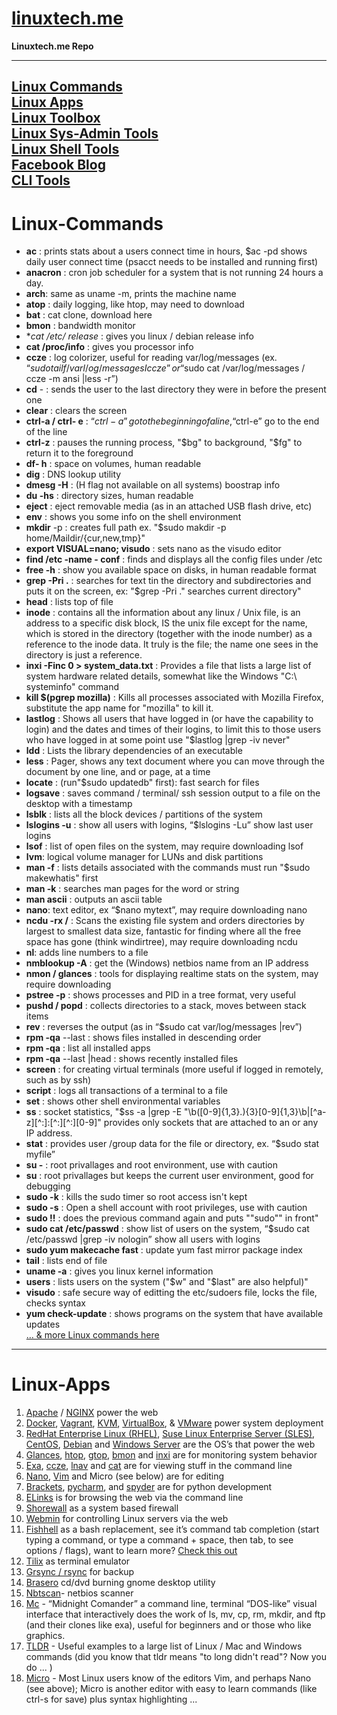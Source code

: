 # [linuxtech.me](http://LinuxTech.me)

**Linuxtech.me Repo**

----
[Linux Commands](#Linux-Commands)  
[Linux Apps](#Linux-Apps)  
[Linux Toolbox](http://cb.vu/unixtoolbox.xhtml)  
[Linux Sys-Admin Tools](https://github.com/epcim/awesome-sysadmin2)  
[Linux Shell Tools](https://github.com/alebcay/awesome-shell/blob/master/README.md)  
[Facebook Blog](https://www.facebook.com/stewalexandercom)  
[CLI Tools](https://github.com/agarrharr/awesome-cli-apps)  
----

# Linux-Commands

-  **ac** : prints stats about a users connect time in hours, $ac -pd shows daily user connect time (​psacct needs to be installed and running first)  
-  **anacron** : cron job scheduler for a system that is not running 24 hours a day.  
-  **arch**: same as uname -m, prints the machine name  
-  **atop** : daily logging, like htop, may need to download  
-  **bat** : cat clone, download here  
-  **bmon** : bandwidth monitor  
-  **cat /etc/ *release** : gives you linux / debian release info  
-  **cat /proc/info** : gives you processor info  
-  **ccze** : log colorizer, useful for reading var/log/messages (ex. “$sudo tailf /varl/og/messages I ccze” or “$sudo cat /var/log/messages / ccze -m ansi |less -r”)  
-  **cd** - : sends the user to the last directory they were in before the present one  
-  **clear** : clears the screen  
-  **ctrl-a / ctrl- e** : “$ctrl-a” go to the beginning of a line, “$ctrl-e” go to the end of the line  
-  **ctrl-z** : pauses the running process, "$bg" to background, "$fg" to return it to the foreground  
-  **df- h** : space on volumes, human readable  
-  **dig** : DNS lookup utility  
-  **dmesg -H** : (H flag not available on all systems) boostrap info  
-  **du -hs** : directory sizes, human readable  
-  **eject** : eject removable media (as in an attached USB flash drive, etc)  
-  **env** : shows you some info on the shell environment  
-  **mkdir** -p : creates full path ex. "$sudo makdir -p home/Maildir/{cur,new,tmp}"  
-  **export VISUAL=nano; visudo** : sets nano as the visudo editor  
-  **find /etc -name - conf** : finds and displays all the config files under /etc  
-  **free -h** : show you available space on disks, in human readable format  
-  **grep -Pri .** : searches for text tin the directory and subdirectories and puts it on the screen, ex: "$grep -Pri ." searches current directory"  
-  **head** : lists top of file  
-  **inode** : contains all the information about any linux / Unix file, is an address to a specific disk block, IS the unix file except for the name, which is stored in the directory (together with the inode number) as a reference to the inode data. It truly is the file; the name one sees in the directory is just a reference.  
-  **inxi -Finc 0 > system_data.txt** : Provides a file that lists a large list of system hardware related details, somewhat like the Windows "C:\ systeminfo" command  
-  **kill $(pgrep mozilla)** : Kills all processes associated with Mozilla Firefox, substitute the app name for "mozilla" to kill it.  
-  **lastlog** : Shows all users that have logged in (or have the capability to login) and the dates and times of their logins, to limit this to those users who have logged in at some point use "$lastlog |grep -iv never"  
-  **ldd** : Lists the library dependencies of an executable  
-  **less** : Pager, shows any text document where you can move through the document by one line, and or page, at a time  
-  **locate** : (run"$sudo updatedb" first): fast search for files  
-  **logsave** : saves command / terminal/ ssh session output to a file on the desktop with a timestamp  
-  **lsblk** : lists all the block devices / partitions of the system  
-  **lslogins -u** : show all users with logins, “$lslogins -Lu” show last user logins  
-  **lsof** : list of open files on the system, may require downloading lsof  
-  **lvm**: logical volume manager for LUNs and disk partitions  
-  **man -f** : lists details associated with the commands must run "$sudo makewhatis" first  
-  **man -k** : searches man pages for the word or string  
-  **man ascii** : outputs an ascii table  
-  **nano**: text editor, ex “$nano mytext”, may require downloading nano  
-  **ncdu -rx /** : Scans the existing file system and orders directories by largest to smallest data size, fantastic for finding where all the free space has gone (think windirtree), may require downloading ncdu  
-  **nl**: adds line numbers to a file  
- **nmblookup -A** : get the (Windows) netbios name from an IP address  
-  **nmon / glances** : tools for displaying realtime stats on the system, may require downloading  
-  **pstree -p** : shows processes and PID in a tree format, very useful  
-  **pushd / popd** : collects directories to a stack, moves between stack items  
-  **rev** : reverses the output (as in “$sudo cat var/log/messages |rev”)  
- **rpm -qa** --last : shows files installed in descending order  
-  **rpm -qa** : list all installed apps  
-  **rpm -qa** --last |head : shows recently installed files  
-  **screen** : for creating virtual terminals (more useful if logged in remotely, such as by ssh)  
-  **script** : logs all transactions of a terminal to a file  
-  **set** : shows other shell environmental variables  
-  **ss** : socket statistics, "$ss -a |grep -E "\b([0-9]{1,3}\.){3}[0-9]{1,3}\b|[^a-z][^:]:[^:][^:][0-9]" provides only sockets that are attached to an or any IP address.  
-  **stat** : provides user /group data for the file or directory, ex. “$sudo stat myfile”  
-  **su -** : root privallages and root environment, use with caution  
-  **su** : root privallages but keeps the current user environment, good for debugging  
-  **sudo -k** : kills the sudo timer so root access isn't kept  
-  **sudo -s** : Open a shell account with root privileges, use with caution  
-  **sudo !!** : does the previous command again and puts ""sudo"" in front"  
-  **sudo cat /etc/passwd** : show list of users on the system, “$sudo cat /etc/passwd |grep -iv nologin” show all users with logins  
-  **sudo yum makecache fast** : update yum fast mirror package index  
-  **tail** : lists end of file  
-  **uname -a** : gives you linux kernel information  
-  **users** : lists users on the system ("$w" and "$last" are also helpful)"  
-  **visudo** : safe secure way of editting the etc/sudoers file, locks the file, checks syntax  
- **yum check-update** : shows programs on the system that have available updates  
[… & more Linux commands here](http://www.linux-commands-examples.com/_alpha-numerical)
----

# Linux-Apps

1.  [Apache](https://httpd.apache.org) / [NGINX](https://nginx.org/en/) power the web
2.  [Docker](https://www.docker.com/), [Vagrant](https://www.vagrantup.com/), [KVM](https://www.linux-kvm.org/page/Main_Page), [VirtualBox](https://www.virtualbox.org/), & [VMware](https://www.vmware.com/) power system deployment
3.  [RedHat Enterprise Linux (RHEL)](https://www.redhat.com/en/technologies/linux-platforms/enterprise-linux), [Suse Linux Enterprise Server (SLES)](https://www.suse.com/products/server/), [CentOS](https://www.centos.org/), [Debian](https://www.debian.org/) and [Windows Server](https://www.microsoft.com/en-us/cloud-platform/windows-server) are the OS’s that power the web
4.  [Glances](https://nicolargo.github.io/glances/), [htop](http://hisham.hm/htop/), [gtop](https://github.com/aksakalli/gtop), [bmon](https://github.com/tgraf/bmon) and [inxi](https://smxi.org/docs/inxi.htm) are for monitoring system behavior
5.  [Exa](https://the.exa.website/), [ccze](http://freshmeat.sourceforge.net/projects/ccze/), [lnav](http://lnav.org/) and [cat](https://ss64.com/bash/cat.html) are for viewing stuff in the command line
6.  [Nano](https://www.nano-editor.org/), [Vim](https://www.vim.org/) and Micro (see below) are for editing
7.  [Brackets](http://brackets.io/), [pycharm](https://www.jetbrains.com/pycharm/), and [spyder](https://github.com/spyder-ide/spyder/blob/master/README.md) are for python development
8.  [ELinks](http://elinks.or.cz/) is for browsing the web via the command line
9.  [Shorewall](http://shorewall.org/index.html) as a system based firewall
10.  [Webmin](http://www.webmin.com/) for controlling Linux servers via the web
11.  [Fishhell](https://fishshell.com/) as a bash replacement, see it’s command tab completion (start typing a command, or type a command + space, then tab, to see options / flags), want to learn more? [Check this out](https://rootnroll.com/d/fish-shell/)
12.  [Tilix](https://github.com/gnunn1/tilix) as terminal emulator
13.  [Grsync / rsync](http://www.opbyte.it/grsync/) for backup
14.  [Brasero](https://wiki.gnome.org/Apps/Brasero) cd/dvd burning gnome desktop utility
15.  [Nbtscan](http://www.unixwiz.net/tools/nbtscan.html)- netbios scanner
16.  [Mc](https://midnight-commander.org/) - “Midnight Comander” a command line, terminal “DOS-like” visual interface that interactively does the work of ls, mv, cp, rm, mkdir, and ftp (and their clones like exa), useful for beginners and or those who like graphics.
17.  [TLDR](https://tldr.sh/) - Useful examples to a large list of Linux / Mac and Windows commands (did you know that tldr means "to long didn't read"? Now you do ... )
18.  [Micro](https://micro-editor.github.io/) - Most Linux users know of the editors Vim, and perhaps Nano (see above); Micro is another editor with easy to learn commands (like ctrl-s for save) plus syntax highlighting ...
